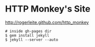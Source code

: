 # HTTP Monkey's Site

http://rogerleite.github.com/http_monkey

```
# inside gh-pages dir
$ gem install jekyll
$ jekyll --server --auto
```
